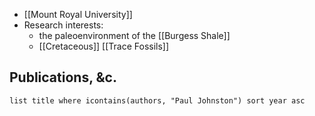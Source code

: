 - [[Mount Royal University]]
- Research interests:
	- the paleoenvironment of the [[Burgess Shale]]
	- [[Cretaceous]] [[Trace Fossils]]
## Publications, &c.
```dataview
list title where icontains(authors, "Paul Johnston") sort year asc
```
